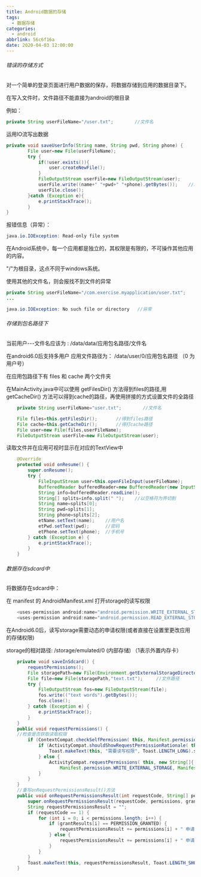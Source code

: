 ```yaml
---
title: Android数据的存储
tags:
  - 数据存储
categories:
  - android
abbrlink: 56c6f16a
date: 2020-04-03 12:00:00
---
```


###### 错误的存储方式

对一个简单的登录页面进行用户数据的保存，将数据存储到应用的数据目录下。

  在写入文件时，文件路径不能直接为android的根目录

例如：

```java
private String userFileName="/user.txt";        //文件名
```

 运用IO流写出数据

```java
private void saveUserInfo(String name, String pwd, String phone) {
        File user=new File(userFileName);
        try {
            if(!user.exists()){
                user.createNewFile();
            }
            FileOutputStream userFile=new FileOutputStream(user);
            userFile.write((name+" "+pwd+" "+phone).getBytes());    //以空格符为间隔存储
            userFile.close();
        }catch (Exception e){
            e.printStackTrace();
        }
}
```

报错信息（异常）：

```java
java.io.IOException: Read-only file system
```

<!--more-->

  在Android系统中，每一个应用都是独立的，其权限是有限的，不可操作其他应用的内容。

  "/"为根目录，这点不同于windows系统。

  使用其他的文件名，则会报找不到文件的异常

```java
private String userFileName="/com.exercise.myapplication/user.txt";
...

java.io.IOException: No such file or directory   //异常
```

###### 存储到包名路径下

当前用户---文件名应该为 : /data/data/应用包名路径/文件名

  在android6.0后支持多用户  应用文件路径为： /data/user/0/应用包名路径   （0 为用户号）

  在应用包路径下有 files 和  cache 两个文件夹

  在MainActivity.java中可以使用 getFilesDir() 方法得到files的路径,用 getCacheDir() 方法可以得到cache的路径，再使用拼接的方式设置文件的全路径

```java
    private String userFileName="user.txt";        //文件名
```

```java
    File files=this.getFilesDir();       //得到files路径
    File cache=this.getCacheDir();       //得打cache路径
    File user=new File(files,userFileName);
    FileOutputStream userFile=new FileOutputStream(user);
```

  读取文件并在应用可视时显示在对应的TextView中

```java
    @Override
    protected void onResume() {
        super.onResume();
        try {
            FileInputStream user=this.openFileInput(userFileName);
            BufferedReader bufferedReader=new BufferedReader(new InputStreamReader(user));
            String info=bufferedReader.readLine();
            String[] splits=info.split(" ");    //以空格符为界切割
            String name=splits[0];
            String pwd=splits[1];
            String phone=splits[2];
            etName.setText(name);    //用户名
            etPwd.setText(pwd);      //密码
            etPhone.setText(phone);  //手机号
        } catch (Exception e) {
            e.printStackTrace();
        }
    }
```

###### 数据存在sdcard中

  将数据存在sdcard中：

  在 manifest 的 AndroidManifest.xml 打开storage的读写权限

```java
    <uses-permission android:name="android.permission.WRITE_EXTERNAL_STORAGE"></uses-permission>
    <uses-permission android:name="android.permission.READ_EXTERNAL_STORAGE"></uses-permission>
```

在Android6.0后，读写storage需要动态的申请权限(或者直接在设置里更改应用的存储权限)

storage的相对路径: /storage/emulated/0 (内部存储)   （1表示外置内存卡）

```java
    private void saveInSdcard() {
        requestPermissions();
        File storagePath=new File(Environment.getExternalStorageDirectory().getAbsolutePath());//获取storage的相对路径
        File file=new File(storagePath,"text.txt");     //文件路径
        try {
            FileOutputStream fos=new FileOutputStream(file);
            fos.write(("text words").getBytes());
            fos.close();
        } catch (Exception e) {
            e.printStackTrace();
        }
    }
    public void requestPermissions() {
    //检查是否获取读取权限
        if (ContextCompat.checkSelfPermission( this, Manifest.permission.READ_EXTERNAL_STORAGE) != PERMISSION_GRANTED) {
            if (ActivityCompat.shouldShowRequestPermissionRationale( this, Manifest.permission.READ_EXTERNAL_STORAGE)) {
                Toast.makeText(this, "需要读写权限", Toast.LENGTH_LONG).show(); //提示未获取读取权限
            } else {
                ActivityCompat.requestPermissions( this, new String[]{
                    Manifest.permission.WRITE_EXTERNAL_STORAGE, Manifest.permission.READ_EXTERNAL_STORAGE}, 1);     //请求读写权限
            }
        }
    }
    //重写onRequestPermissionsResult()方法
    public void onRequestPermissionsResult(int requestCode, String[] permissions, int[] grantResults) {
        super.onRequestPermissionsResult(requestCode, permissions, grantResults);
        String requestPermissionsResult = "";
        if (requestCode == 1) {
            for (int i = 0; i < permissions.length; i++) {
                if (grantResults[i] == PERMISSION_GRANTED) {
                    requestPermissionsResult += permissions[i] + " 申请成功\n";
                } else {
                    requestPermissionsResult += permissions[i] + " 申请失败\n";
                }
            }
        }
        Toast.makeText(this, requestPermissionsResult, Toast.LENGTH_SHORT).show();
    }
```